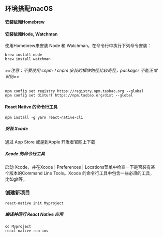 ## 环境搭配macOS
#### 安装依赖Homebrew
#### 安装依赖Node, Watchman
使用Homebrew来安装 Node 和 Watchman。在命令行中执行下列命令安装：

```
brew install node
brew install watchman
```

###### ==注意：不要使用 cnpm！cnpm 安装的模块路径比较奇怪，packager 不能正常识别==

```
npm config set registry https://registry.npm.taobao.org --global
npm config set disturl https://npm.taobao.org/dist --global
```
#### React Native 的命令行工具

```
npm install -g yarn react-native-cli
```

##### 安装 Xcode
通过 App Store 或是到Apple 开发者官网上下载
##### Xcode 的命令行工具
启动 Xcode，并在Xcode | Preferences | Locations菜单中检查一下是否装有某个版本的Command Line Tools。Xcode 的命令行工具中包含一些必须的工具，比如git等。
### 创建新项目
```
react-native init Myproject
```
##### 编译并运行 React Native 应用
```
cd Myproject
react-native run-ios
```

